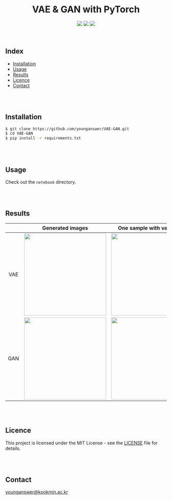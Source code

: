 <h1 align='center'>VAE & GAN with PyTorch</h1>
<div align='center'>
	<img src='https://img.shields.io/badge/Python-3.11.5-blue'>
	<img src='https://img.shields.io/badge/PyTorch-1.9.0-red'>
	<img src='https://img.shields.io/badge/License-MIT-yellow.svg'>
</div>
<br/><br/>

## Index

-   [Installation](#installation)
-   [Usage](#usage)
-   [Results](#results)
-   [Licence](#licence)
-   [Contact](#contact)

<br/><br/>

## Installation

```bash
$ git clone https://github.com/younganswer/VAE-GAN.git
$ cd VAE-GAN
$ pip install -r requirements.txt
```

<br/><br/>

## Usage

Check out the `notebook` directory.

<br/><br/>

## Results

|     |                            Generated images                            |                               One sample with variations                                |
| :-: | :--------------------------------------------------------------------: | :-------------------------------------------------------------------------------------: |
| VAE | <img src='./assets/VAE_generated_images.png' width='256' height='256'> | <img src='./assets/VAE_1_sample_with_5_square_variations.png' width='256' height='256'> |
| GAN | <img src='./assets/GAN_generated_images.png' width='256' height='256'> | <img src='./assets/GAN_1_sample_with_5_square_variations.png' width='256' height='256'> |

<br/><br/>

## Licence

This project is licensed under the MIT License - see the [LICENSE](./LICENSE) file for details.

<br/><br/>

## Contact

younganswer@kookmin.ac.kr
